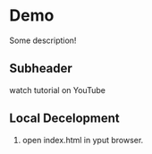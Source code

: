 # Demo

Some description!

## Subheader


watch tutorial on YouTube


## Local Decelopment

1. open index.html in yput browser.